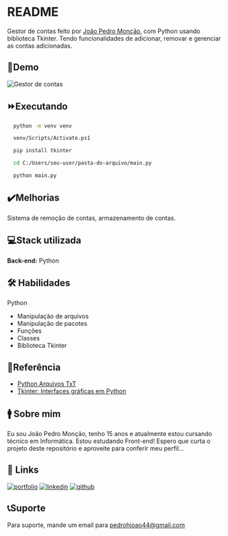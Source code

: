 
# README

Gestor de contas feito por [João Pedro Monção](https://github.com/jpmoncao), com Python usando biblioteca Tkinter. Tendo funcionalidades de adicionar, removar e gerenciar as contas adicionadas.

## 🚀Demo

![Gestor de contas](https://prnt.sc/pixrwEShU6ns)


## ⏩Executando

```bash
  python -m venv venv

  venv/Scripts/Activate.ps1

  pip install tkinter

  cd C:/Users/seu-user/pasta-do-arquivo/main.py

  python main.py
```

## ✔️Melhorias
Sistema de remoção de contas, armazenamento de contas.


## 💻Stack utilizada
**Back-end:** Python


## 🛠 Habilidades
Python
- Manipulação de arquivos
- Manipulação de pacotes
- Funções
- Classes
- Biblioteca Tkinter


## 📖Referência

 - [Python Arquivos TxT](https://www.youtube.com/watch?v=F8KB5_sEQH0)
 - [Tkinter: Interfaces gráficas em Python](https://www.devmedia.com.br/tkinter-interfaces-graficas-em-python/33956)
 
## 🚹 Sobre mim
Eu sou João Pedro Monção, tenho 15 anos e atualmente estou cursando técnico em Informática. Estou estudando Front-end! Espero que curta o projeto deste repositório e aproveite para conferir meu perfil...


## 🔗 Links
[![portfolio](https://img.shields.io/badge/portfolio-000?style=for-the-badge&logo=ko-fi&logoColor=white)](https://jpmoncao.github.io/portfolio)
[![linkedin](https://img.shields.io/badge/linkedin-0A66C2?style=for-the-badge&logo=linkedin&logoColor=white)](https://www.linkedin.com/joaomoncao)
[![github](https://img.shields.io/badge/github-1DA1F2?style=for-the-badge&logo=github&logoColor=white)](https://github.com/jpmoncao)


## 📞Suporte

Para suporte, mande um email para pedrohjoao44@gmail.com

